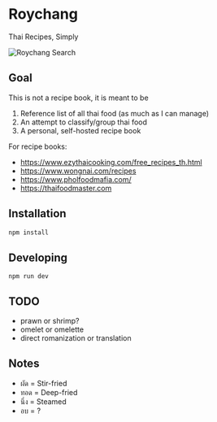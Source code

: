 # Roychang

Thai Recipes, Simply

![Roychang Search](/static/assets/git/main.png)

## Goal

This is not a recipe book, it is meant to be

1. Reference list of all thai food (as much as I can manage)
2. An attempt to classify/group thai food
3. A personal, self-hosted recipe book

For recipe books:

- https://www.ezythaicooking.com/free_recipes_th.html
- https://www.wongnai.com/recipes
- https://www.pholfoodmafia.com/
- https://thaifoodmaster.com

## Installation

```sh
npm install
```

## Developing

```
npm run dev
```

## TODO

- prawn or shrimp?
- omelet or omelette
- direct romanization or translation

## Notes

- ผัด = Stir-fried
- ทอด = Deep-fried
- นึ่ง = Steamed
- อบ = ?
